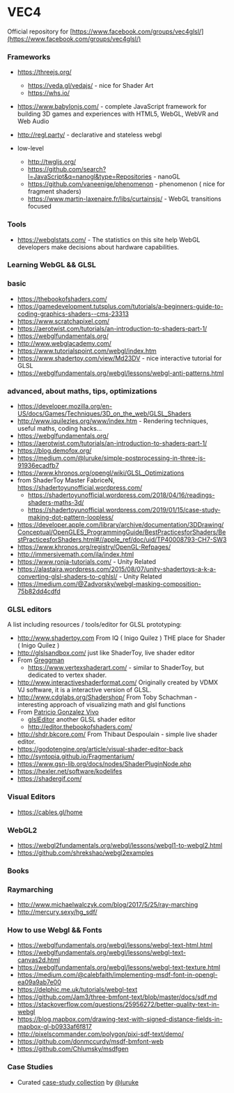 VEC4
========

Official repository for [https://www.facebook.com/groups/vec4glsl/](https://www.facebook.com/groups/vec4glsl/)

### Frameworks

* https://threejs.org/
  - https://veda.gl/vedajs/ - nice for Shader Art
  - https://whs.io/
* https://www.babylonjs.com/ - complete JavaScript framework for building 3D games and experiences with HTML5, WebGL, WebVR and Web Audio
* http://regl.party/ - declarative and stateless webgl

* low-level
  - http://twgljs.org/
  - https://github.com/search?l=JavaScript&q=nanogl&type=Repositories - nanoGL
  - https://github.com/vaneenige/phenomenon - phenomenon ( nice for fragment shaders)
  - https://www.martin-laxenaire.fr/libs/curtainsjs/ - WebGL transitions focused

### Tools

* https://webglstats.com/ - The statistics on this site help WebGL developers make decisions about hardware capabilities.

### Learning WebGL && GLSL

### basic

* https://thebookofshaders.com/
* https://gamedevelopment.tutsplus.com/tutorials/a-beginners-guide-to-coding-graphics-shaders--cms-23313
* https://www.scratchapixel.com/
* https://aerotwist.com/tutorials/an-introduction-to-shaders-part-1/
* https://webglfundamentals.org/
* http://www.webglacademy.com/
* https://www.tutorialspoint.com/webgl/index.htm
* https://www.shadertoy.com/view/Md23DV - nice interactive tutorial for GLSL
* https://webglfundamentals.org/webgl/lessons/webgl-anti-patterns.html

### advanced, about maths, tips, optimizations

* https://developer.mozilla.org/en-US/docs/Games/Techniques/3D_on_the_web/GLSL_Shaders
* http://www.iquilezles.org/www/index.htm - Rendering techniques, useful maths, coding hacks…
* https://webglfundamentals.org/
* https://aerotwist.com/tutorials/an-introduction-to-shaders-part-1/
* https://blog.demofox.org/
* https://medium.com/@luruke/simple-postprocessing-in-three-js-91936ecadfb7
* https://www.khronos.org/opengl/wiki/GLSL_Optimizations
* from ShaderToy Master FabriceN, https://shadertoyunofficial.wordpress.com/
  - https://shadertoyunofficial.wordpress.com/2018/04/16/readings-shaders-maths-3d/
  - https://shadertoyunofficial.wordpress.com/2019/01/15/case-study-making-dot-pattern-loopless/
* https://developer.apple.com/library/archive/documentation/3DDrawing/Conceptual/OpenGLES_ProgrammingGuide/BestPracticesforShaders/BestPracticesforShaders.html#//apple_ref/doc/uid/TP40008793-CH7-SW3
* https://www.khronos.org/registry/OpenGL-Refpages/
* http://immersivemath.com/ila/index.html
* https://www.ronja-tutorials.com/ - Unity Related
* https://alastaira.wordpress.com/2015/08/07/unity-shadertoys-a-k-a-converting-glsl-shaders-to-cghlsl/  - Unity Related
* https://medium.com/@Zadvorsky/webgl-masking-composition-75b82dd4cdfd


### GLSL editors

A list including resources / tools/editor for GLSL prototyping:

* http://www.shadertoy.com From IQ ( Inigo Quilez ) THE place for Shader ( Inigo Quilez )
* http://glslsandbox.com/  just like ShaderToy, live shader editor
* From [Greggman](https://github.com/greggman)
  - https://www.vertexshaderart.com/ - similar to ShaderToy, but dedicated to vertex shader.
* http://www.interactiveshaderformat.com/ Originally created by VDMX VJ software, it is a interactive version of GLSL.
* http://www.cdglabs.org/Shadershop/  From Toby Schachman - interesting approach of visualizing math and glsl functions
* From [Patricio Gonzalez Vivo](https://github.com/patriciogonzalezvivo)
  - [glslEditor](https://github.com/patriciogonzalezvivo/glslEditor) another GLSL shader editor
  - http://editor.thebookofshaders.com/
* http://shdr.bkcore.com/ From Thibaut Despoulain - simple live shader editor.
* https://godotengine.org/article/visual-shader-editor-back
* http://syntopia.github.io/Fragmentarium/
* https://www.gsn-lib.org/docs/nodes/ShaderPluginNode.php
* https://hexler.net/software/kodelifes
* https://shadergif.com/

### Visual Editors

* https://cables.gl/home

### WebGL2

* https://webgl2fundamentals.org/webgl/lessons/webgl1-to-webgl2.html
* https://github.com/shrekshao/webgl2examples

### Books

### Raymarching

* http://www.michaelwalczyk.com/blog/2017/5/25/ray-marching
* http://mercury.sexy/hg_sdf/

### How to use Webgl && Fonts

* https://webglfundamentals.org/webgl/lessons/webgl-text-html.html
* https://webglfundamentals.org/webgl/lessons/webgl-text-canvas2d.html
* https://webglfundamentals.org/webgl/lessons/webgl-text-texture.html
* https://medium.com/@calebfaith/implementing-msdf-font-in-opengl-ea09a9ab7e00
* https://delphic.me.uk/tutorials/webgl-text
* https://github.com/Jam3/three-bmfont-text/blob/master/docs/sdf.md
* https://stackoverflow.com/questions/25956272/better-quality-text-in-webgl
* https://blog.mapbox.com/drawing-text-with-signed-distance-fields-in-mapbox-gl-b0933af6f817
* http://pixelscommander.com/polygon/pixi-sdf-text/demo/
* https://github.com/donmccurdy/msdf-bmfont-web
* https://github.com/Chlumsky/msdfgen

### Case Studies

* Curated [case-study collection](https://github.com/luruke/awesome-casestudy) by [@luruke](https://github.com/luruke)